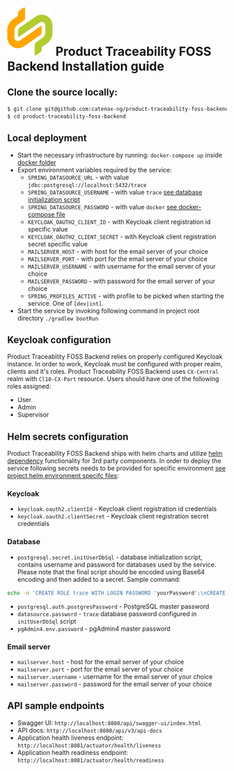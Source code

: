 # ![Product Traceability FOSS Backend Installation Guide](./catena-x-logo.svg) Product Traceability FOSS Backend Installation guide

## Clone the source locally:

```sh
$ git clone git@github.com:catenax-ng/product-traceability-foss-backend.git
$ cd product-traceability-foss-backend
```

## Local deployment
* Start the necessary infrastructure by running: ```docker-compose up``` inside [docker folder](../docker)
* Export environment variables required by the service:
  * `SPRING_DATASOURCE_URL` - with value `jdbc:postgresql://localhost:5432/trace`
  * `SPRING_DATASOURCE_USERNAME` - with value `trace` [see database initialization script](../docker/db-init/create_db.sql)
  * `SPRING_DATASOURCE_PASSWORD` - with value `docker` [see docker-compose file](../docker/docker-compose.yml)
  * `KEYCLOAK_OAUTH2_CLIENT_ID` - with Keycloak client registration id specific value
  * `KEYCLOAK_OAUTH2_CLIENT_SECRET` - with Keycloak client registration secret specific value
  * `MAILSERVER_HOST` - with host for the email server of your choice
  * `MAILSERVER_PORT` - with port for the email server of your choice
  * `MAILSERVER_USERNAME` - with username for the email server of your choice
  * `MAILSERVER_PASSWORD` - with password for the email server of your choice
  * `SPRING_PROFILES_ACTIVE` - with profile to be picked when starting the service. One of `[dev|int]`.
* Start the service by invoking following command in project root directory `./gradlew bootRun`

## Keycloak configuration
Product Traceability FOSS Backend relies on properly configured Keycloak instance. In order to work, Keycloak must be configured with proper realm, clients and it's roles.
Product Traceability FOSS Backend uses `CX-Central` realm with `Cl10-CX-Part` resource. Users should have one of the following roles assigned:
* User
* Admin
* Supervisor

## Helm secrets configuration

Product Traceability FOSS Backend ships with helm charts and utilize [helm dependency](https://helm.sh/docs/helm/helm_dependency/) functionality for 3rd party components.
In order to deploy the service following secrets needs to be provided for specific environment [see project helm environment specifc files](../charts/product-traceability-foss-backend):

### Keycloak

* `keycloak.oauth2.clientId` - Keycloak client registration id credentials
* `keycloak.oauth2.clientSecret` - Keycloak client registration secret credentials

### Database

* `postgresql.secret.initUserDbSql` - database initialization script, contains username and password for databases used by the service.
Please note that the final script should be encoded using Base64 encoding and then added to a secret. Sample command:
```sh
echo -n 'CREATE ROLE trace WITH LOGIN PASSWORD 'yourPassword';\nCREATE DATABASE trace;\nGRANT ALL PRIVILEGES ON DATABASE trace TO trace;' | base64
```


* `postgresql.auth.postgresPassword` - PostgreSQL master password
* `datasource.password` - `trace` database password configured in `initUserDbSql` script
* `pgAdmin4.env.password` - pgAdmin4 master password

### Email server

* `mailserver.host` - host for the email server of your choice
* `mailserver.port` - port for the email server of your choice
* `mailserver.username` - username for the email server of your choice
* `mailserver.password` - password for the email server of your choice

## API sample endpoints

* Swagger UI: `http://localhost:8080/api/swagger-ui/index.html`
* API docs: `http://localhost:8080/api/v3/api-docs`
* Application health liveness endpoint: `http://localhost:8081/actuator/health/liveness`
* Application health readiness endpoint: `http://localhost:8081/actuator/health/readiness`
